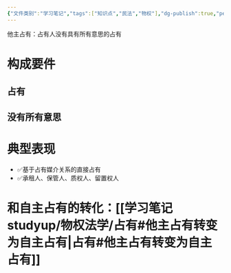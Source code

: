 ```yaml
---
{"文件类别":"学习笔记","tags":["知识点","民法","物权"],"dg-publish":true,"permalink":"/学习笔记studyup/物权法学/他主占有/","dgPassFrontmatter":true,"created":"2024-10-18T09:00:12.082+08:00","updated":"2024-12-01T14:47:16.296+08:00"}
---
```


他主占有：占有人没有具有所有意思的占有
# 构成要件
## 占有
## 没有所有意思
# 典型表现
- ✅基于占有媒介关系的直接占有
- ✅承租人、保管人、质权人、留置权人
# 和自主占有的转化：[[学习笔记studyup/物权法学/占有#他主占有转变为自主占有\|占有#他主占有转变为自主占有]]